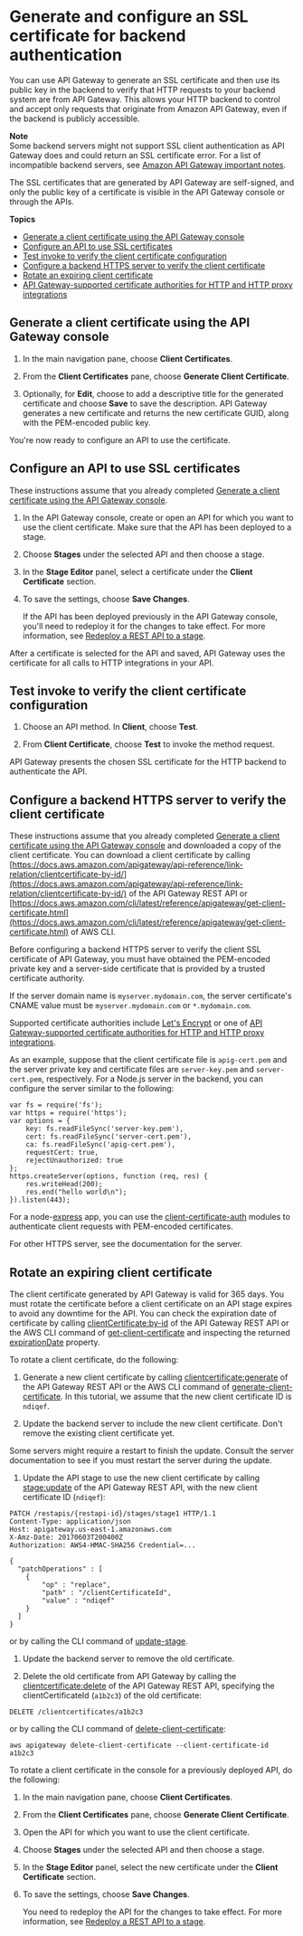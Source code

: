 # Generate and configure an SSL certificate for backend authentication<a name="getting-started-client-side-ssl-authentication"></a>

 You can use API Gateway to generate an SSL certificate and then use its public key in the backend to verify that HTTP requests to your backend system are from API Gateway\. This allows your HTTP backend to control and accept only requests that originate from Amazon API Gateway, even if the backend is publicly accessible\. 

**Note**  
 Some backend servers might not support SSL client authentication as API Gateway does and could return an SSL certificate error\. For a list of incompatible backend servers, see [Amazon API Gateway important notes](api-gateway-known-issues.md)\. 

 The SSL certificates that are generated by API Gateway are self\-signed, and only the public key of a certificate is visible in the API Gateway console or through the APIs\. 

**Topics**
+ [Generate a client certificate using the API Gateway console](#generate-client-certificate)
+ [Configure an API to use SSL certificates](#configure-api)
+ [Test invoke to verify the client certificate configuration](#test-invoke)
+ [Configure a backend HTTPS server to verify the client certificate](#certificate-validation)
+ [Rotate an expiring client certificate](#certificate-rotation)
+ [API Gateway\-supported certificate authorities for HTTP and HTTP proxy integrations](api-gateway-supported-certificate-authorities-for-http-endpoints.md)

## Generate a client certificate using the API Gateway console<a name="generate-client-certificate"></a>

1. In the main navigation pane, choose **Client Certificates**\.

1. From the **Client Certificates** pane, choose **Generate Client Certificate**\.

1.  Optionally, for **Edit**, choose to add a descriptive title for the generated certificate and choose **Save** to save the description\. API Gateway generates a new certificate and returns the new certificate GUID, along with the PEM\-encoded public key\. 

You're now ready to configure an API to use the certificate\.

## Configure an API to use SSL certificates<a name="configure-api"></a>

These instructions assume that you already completed [Generate a client certificate using the API Gateway console](#generate-client-certificate)\.

1.  In the API Gateway console, create or open an API for which you want to use the client certificate\. Make sure that the API has been deployed to a stage\. 

1. Choose **Stages** under the selected API and then choose a stage\.

1. In the **Stage Editor** panel, select a certificate under the **Client Certificate** section\.

1. To save the settings, choose **Save Changes**\.

   If the API has been deployed previously in the API Gateway console, you'll need to redeploy it for the changes to take effect\. For more information, see [Redeploy a REST API to a stage](how-to-deploy-api-with-console.md#apigateway-how-to-redeploy-api-console)\.

After a certificate is selected for the API and saved, API Gateway uses the certificate for all calls to HTTP integrations in your API\. 

## Test invoke to verify the client certificate configuration<a name="test-invoke"></a>

1. Choose an API method\. In **Client**, choose **Test**\.

1. From **Client Certificate**, choose **Test** to invoke the method request\. 

 API Gateway presents the chosen SSL certificate for the HTTP backend to authenticate the API\. 

## Configure a backend HTTPS server to verify the client certificate<a name="certificate-validation"></a>

These instructions assume that you already completed [Generate a client certificate using the API Gateway console](#generate-client-certificate) and downloaded a copy of the client certificate\. You can download a client certificate by calling [https://docs.aws.amazon.com/apigateway/api-reference/link-relation/clientcertificate-by-id/](https://docs.aws.amazon.com/apigateway/api-reference/link-relation/clientcertificate-by-id/) of the API Gateway REST API or [https://docs.aws.amazon.com/cli/latest/reference/apigateway/get-client-certificate.html](https://docs.aws.amazon.com/cli/latest/reference/apigateway/get-client-certificate.html) of AWS CLI\. 

 Before configuring a backend HTTPS server to verify the client SSL certificate of API Gateway, you must have obtained the PEM\-encoded private key and a server\-side certificate that is provided by a trusted certificate authority\. 

If the server domain name is `myserver.mydomain.com`, the server certificate's CNAME value must be `myserver.mydomain.com` or `*.mydomain.com`\. 

Supported certificate authorities include [Let's Encrypt](https://letsencrypt.org/) or one of [API Gateway\-supported certificate authorities for HTTP and HTTP proxy integrations](api-gateway-supported-certificate-authorities-for-http-endpoints.md)\. 

As an example, suppose that the client certificate file is `apig-cert.pem` and the server private key and certificate files are `server-key.pem` and `server-cert.pem`, respectively\. For a Node\.js server in the backend, you can configure the server similar to the following:

```
var fs = require('fs'); 
var https = require('https');
var options = { 
    key: fs.readFileSync('server-key.pem'), 
    cert: fs.readFileSync('server-cert.pem'), 
    ca: fs.readFileSync('apig-cert.pem'), 
    requestCert: true, 
    rejectUnauthorized: true
};
https.createServer(options, function (req, res) { 
    res.writeHead(200); 
    res.end("hello world\n"); 
}).listen(443);
```

For a node\-[express](http://expressjs.com/) app, you can use the [client\-certificate\-auth](https://www.npmjs.com/package/client-certificate-auth) modules to authenticate client requests with PEM\-encoded certificates\. 

For other HTTPS server, see the documentation for the server\.

## Rotate an expiring client certificate<a name="certificate-rotation"></a>

The client certificate generated by API Gateway is valid for 365 days\. You must rotate the certificate before a client certificate on an API stage expires to avoid any downtime for the API\. You can check the expiration date of certificate by calling [clientCertificate:by\-id](https://docs.aws.amazon.com/apigateway/api-reference/link-relation/clientcertificate-by-id) of the API Gateway REST API or the AWS CLI command of [get\-client\-certificate](https://docs.aws.amazon.com/cli/latest/reference/apigateway/get-client-certificate.html) and inspecting the returned [expirationDate](https://docs.aws.amazon.com/apigateway/api-reference/resource/client-certificate/#expirationDate) property\.

To rotate a client certificate, do the following:

1. Generate a new client certificate by calling [clientcertificate:generate](https://docs.aws.amazon.com/apigateway/api-reference/link-relation/clientcertificate-generate/) of the API Gateway REST API or the AWS CLI command of [generate\-client\-certificate](https://docs.aws.amazon.com/cli/latest/reference/apigateway/generate-client-certificate.html)\. In this tutorial, we assume that the new client certificate ID is `ndiqef`\.

1.  Update the backend server to include the new client certificate\. Don't remove the existing client certificate yet\.

   Some servers might require a restart to finish the update\. Consult the server documentation to see if you must restart the server during the update\.

1.  Update the API stage to use the new client certificate by calling [stage:update](https://docs.aws.amazon.com/apigateway/api-reference/link-relation/stage-update/) of the API Gateway REST API, with the new client certificate ID \(`ndiqef`\):

   ```
   PATCH /restapis/{restapi-id}/stages/stage1 HTTP/1.1
   Content-Type: application/json
   Host: apigateway.us-east-1.amazonaws.com
   X-Amz-Date: 20170603T200400Z
   Authorization: AWS4-HMAC-SHA256 Credential=...
   
   {
     "patchOperations" : [
       {
           "op" : "replace",
           "path" : "/clientCertificateId",
           "value" : "ndiqef"
       }
     ]
   }
   ```

   or by calling the CLI command of [update\-stage](https://docs.aws.amazon.com/cli/latest/reference/apigateway/update-stage.html)\.

1.  Update the backend server to remove the old certificate\.

1.  Delete the old certificate from API Gateway by calling the [clientcertificate:delete](https://docs.aws.amazon.com/apigateway/api-reference/link-relation/clientcertificate-delete/) of the API Gateway REST API, specifying the clientCertificateId \(`a1b2c3`\) of the old certificate:

   ```
   DELETE /clientcertificates/a1b2c3 
   ```

   or by calling the CLI command of [delete\-client\-certificate](https://docs.aws.amazon.com/cli/latest/reference/apigateway/delete-client-certificate.html):

   ```
   aws apigateway delete-client-certificate --client-certificate-id a1b2c3
   ```

To rotate a client certificate in the console for a previously deployed API, do the following:

1. In the main navigation pane, choose **Client Certificates**\.

1. From the **Client Certificates** pane, choose **Generate Client Certificate**\.

1.  Open the API for which you want to use the client certificate\. 

1. Choose **Stages** under the selected API and then choose a stage\.

1. In the **Stage Editor** panel, select the new certificate under the **Client Certificate** section\.

1. To save the settings, choose **Save Changes**\.

   You need to redeploy the API for the changes to take effect\. For more information, see [Redeploy a REST API to a stage](how-to-deploy-api-with-console.md#apigateway-how-to-redeploy-api-console)\.